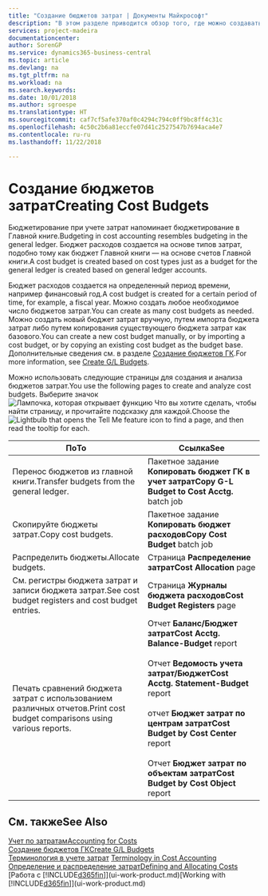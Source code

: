 ```yaml
---
title: "Создание бюджетов затрат | Документы Майкрософт"
description: "В этом разделе приводится обзор того, где можно создавать и анализировать бюджеты затрат."
services: project-madeira
documentationcenter: 
author: SorenGP
ms.service: dynamics365-business-central
ms.topic: article
ms.devlang: na
ms.tgt_pltfrm: na
ms.workload: na
ms.search.keywords: 
ms.date: 10/01/2018
ms.author: sgroespe
ms.translationtype: HT
ms.sourcegitcommit: caf7cf5afe370af0c4294c794c0ff9bc8ff4c31c
ms.openlocfilehash: 4c50c2b6a81eccfe07d41c2527547b7694aca4e7
ms.contentlocale: ru-ru
ms.lasthandoff: 11/22/2018

---
```

# <a name="creating-cost-budgets"></a><span data-ttu-id="a5cf9-103">Создание бюджетов затрат</span><span class="sxs-lookup"><span data-stu-id="a5cf9-103">Creating Cost Budgets</span></span>
<span data-ttu-id="a5cf9-104">Бюджетирование при учете затрат напоминает бюджетирование в Главной книге.</span><span class="sxs-lookup"><span data-stu-id="a5cf9-104">Budgeting in cost accounting resembles budgeting in the general ledger.</span></span> <span data-ttu-id="a5cf9-105">Бюджет расходов создается на основе типов затрат, подобно тому как бюджет Главной книги — на основе счетов Главной книги.</span><span class="sxs-lookup"><span data-stu-id="a5cf9-105">A cost budget is created based on cost types just as a budget for the general ledger is created based on general ledger accounts.</span></span>  

<span data-ttu-id="a5cf9-106">Бюджет расходов создается на определенный период времени, например финансовый год.</span><span class="sxs-lookup"><span data-stu-id="a5cf9-106">A cost budget is created for a certain period of time, for example, a fiscal year.</span></span> <span data-ttu-id="a5cf9-107">Можно создать любое необходимое число бюджетов затрат.</span><span class="sxs-lookup"><span data-stu-id="a5cf9-107">You can create as many cost budgets as needed.</span></span> <span data-ttu-id="a5cf9-108">Можно создать новый бюджет затрат вручную, путем импорта бюджета затрат либо путем копирования существующего бюджета затрат как базового.</span><span class="sxs-lookup"><span data-stu-id="a5cf9-108">You can create a new cost budget manually, or by importing a cost budget, or by copying an existing cost budget as the budget base.</span></span> <span data-ttu-id="a5cf9-109">Дополнительные сведения см. в разделе [Создание бюджетов ГК](finance-how-create-budgets.md).</span><span class="sxs-lookup"><span data-stu-id="a5cf9-109">For more information, see [Create G/L Budgets](finance-how-create-budgets.md).</span></span>

<span data-ttu-id="a5cf9-110">Можно использовать следующие страницы для создания и анализа бюджетов затрат.</span><span class="sxs-lookup"><span data-stu-id="a5cf9-110">You use the following pages to create and analyze cost budgets.</span></span> <span data-ttu-id="a5cf9-111">Выберите значок ![Лампочка, которая открывает функцию Что вы хотите сделать](media/ui-search/search_small.png "Что вы хотите сделать"), чтобы найти страницу, и прочитайте подсказку для каждой.</span><span class="sxs-lookup"><span data-stu-id="a5cf9-111">Choose the ![Lightbulb that opens the Tell Me feature](media/ui-search/search_small.png "Tell me what you want to do") icon to find a page, and then read the tooltip for each.</span></span>

|<span data-ttu-id="a5cf9-112">По</span><span class="sxs-lookup"><span data-stu-id="a5cf9-112">To</span></span>|<span data-ttu-id="a5cf9-113">Ссылка</span><span class="sxs-lookup"><span data-stu-id="a5cf9-113">See</span></span>|  
|--------|---------|  
|<span data-ttu-id="a5cf9-114">Перенос бюджетов из главной книги.</span><span class="sxs-lookup"><span data-stu-id="a5cf9-114">Transfer budgets from the general ledger.</span></span>|<span data-ttu-id="a5cf9-115">Пакетное задание **Копировать бюджет ГК в учет затрат**</span><span class="sxs-lookup"><span data-stu-id="a5cf9-115">**Copy G-L Budget to Cost Acctg.** batch job</span></span>|  
|<span data-ttu-id="a5cf9-116">Скопируйте бюджеты затрат.</span><span class="sxs-lookup"><span data-stu-id="a5cf9-116">Copy cost budgets.</span></span>|<span data-ttu-id="a5cf9-117">Пакетное задание **Копировать бюджет расходов**</span><span class="sxs-lookup"><span data-stu-id="a5cf9-117">**Copy Cost Budget** batch job</span></span>|  
|<span data-ttu-id="a5cf9-118">Распределить бюджеты.</span><span class="sxs-lookup"><span data-stu-id="a5cf9-118">Allocate budgets.</span></span>|<span data-ttu-id="a5cf9-119">Страница **Распределение затрат**</span><span class="sxs-lookup"><span data-stu-id="a5cf9-119">**Cost Allocation** page</span></span>|  
|<span data-ttu-id="a5cf9-120">См. регистры бюджета затрат и записи бюджета затрат.</span><span class="sxs-lookup"><span data-stu-id="a5cf9-120">See cost budget registers and cost budget entries.</span></span>|<span data-ttu-id="a5cf9-121">Страница **Журналы бюджета расходов**</span><span class="sxs-lookup"><span data-stu-id="a5cf9-121">**Cost Budget Registers** page</span></span>|  
|<span data-ttu-id="a5cf9-122">Печать сравнений бюджета затрат с использованием различных отчетов.</span><span class="sxs-lookup"><span data-stu-id="a5cf9-122">Print cost budget comparisons using various reports.</span></span>|<span data-ttu-id="a5cf9-123">Отчет **Баланс/Бюджет затрат**</span><span class="sxs-lookup"><span data-stu-id="a5cf9-123">**Cost Acctg. Balance-Budget** report</span></span><br /><br /> <span data-ttu-id="a5cf9-124">Отчет **Ведомость учета затрат/Бюджет**</span><span class="sxs-lookup"><span data-stu-id="a5cf9-124">**Cost Acctg. Statement-Budget** report</span></span><br /><br /> <span data-ttu-id="a5cf9-125">отчет **Бюджет затрат по центрам затрат**</span><span class="sxs-lookup"><span data-stu-id="a5cf9-125">**Cost Budget by Cost Center** report</span></span><br /><br /> <span data-ttu-id="a5cf9-126">Отчет **Бюджет затрат по объектам затрат**</span><span class="sxs-lookup"><span data-stu-id="a5cf9-126">**Cost Budget by Cost Object** report</span></span>|  

## <a name="see-also"></a><span data-ttu-id="a5cf9-127">См. также</span><span class="sxs-lookup"><span data-stu-id="a5cf9-127">See Also</span></span>  
[<span data-ttu-id="a5cf9-128">Учет по затратам</span><span class="sxs-lookup"><span data-stu-id="a5cf9-128">Accounting for Costs</span></span>](finance-manage-cost-accounting.md)  
[<span data-ttu-id="a5cf9-129">Создание бюджетов ГК</span><span class="sxs-lookup"><span data-stu-id="a5cf9-129">Create G/L Budgets</span></span>](finance-how-create-budgets.md)  
<span data-ttu-id="a5cf9-130">[Терминология в учете затрат](finance-terminology-in-cost-accounting.md) </span><span class="sxs-lookup"><span data-stu-id="a5cf9-130">[Terminology in Cost Accounting](finance-terminology-in-cost-accounting.md) </span></span>  
[<span data-ttu-id="a5cf9-131">Определение и распределение затрат</span><span class="sxs-lookup"><span data-stu-id="a5cf9-131">Defining and Allocating Costs</span></span>](finance-define-and-allocate-costs.md)  
<span data-ttu-id="a5cf9-132">[Работа с [!INCLUDE[d365fin](includes/d365fin_md.md)]](ui-work-product.md)</span><span class="sxs-lookup"><span data-stu-id="a5cf9-132">[Working with [!INCLUDE[d365fin](includes/d365fin_md.md)]](ui-work-product.md)</span></span>

